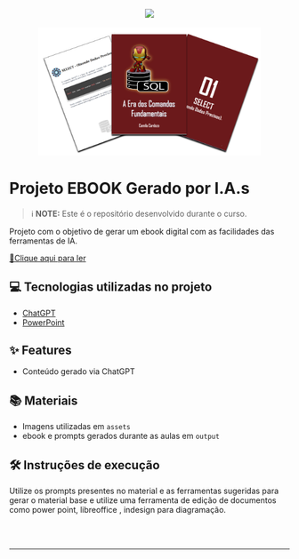 <p align="center">
    <img width="100" src=".github/assets/banner.png">
</p>

<p align="center">
<img 
    src="./assets/cover.png"
    width="400"  
/>
</p>

# Projeto EBOOK Gerado por I.A.s

 > ℹ️ **NOTE:** Este é o repositório desenvolvido durante o curso.

Projeto com o objetivo de gerar um ebook digital com as facilidades das ferramentas de IA. 

<a href="https://github.com/CamilaFCardozo/prompts-recipe-to-create-a-ebook/blob/main/output/ebook_a_era_dos_comandos_fundamentais.pdf" title="View PDF now"> 📕Clique aqui para ler</a>


## 💻 Tecnologias utilizadas no projeto

- [ChatGPT](https://chat.openai.com/) 
- [PowerPoint](https://www.microsoft.com/en/microsoft-365/powerpoint)

## ✨ Features

- Conteúdo gerado via ChatGPT

## 📚 Materiais

- Imagens utilizadas em `assets`
- ebook e prompts gerados durante as aulas em `output`

## 🛠️ Instruções de execução

Utilize os prompts presentes no material e as ferramentas sugeridas para gerar o material base e utilize uma ferramenta de edição de documentos como power point, libreoffice , indesign para diagramação.

<br/><br/>
<p>

---

